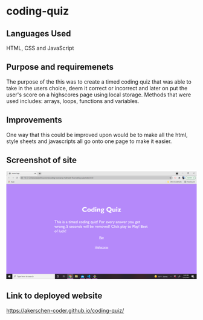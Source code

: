 # coding-quiz
## Languages Used 
HTML, CSS and JavaScript 

## Purpose and requiremenets 
The purpose of the this was to create a timed coding quiz that was able to take in the users choice, deem it correct or incorrect and later on put the user's score on a highscores page using local storage. Methods that were used includes: arrays, loops, functions and variables. 

## Improvements 
One way that this could be improved upon would be to make all the html, style sheets and javascripts all go onto one page to make it easier. 

## Screenshot of site 
![screenshot of coding quiz](coding-quiz.png) 

## Link to deployed website 
https://akerschen-coder.github.io/coding-quiz/ 